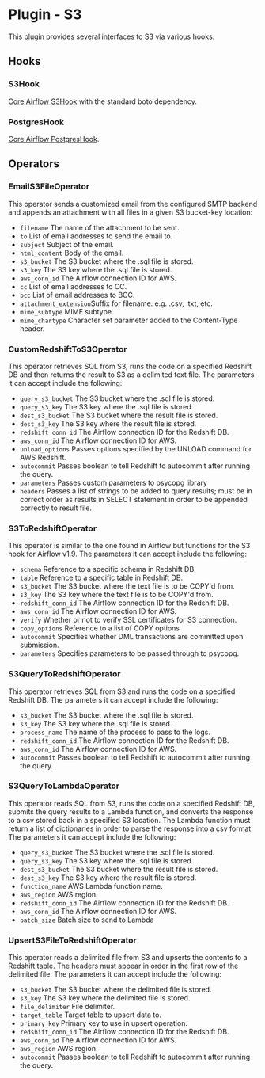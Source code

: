 # Plugin - S3

This plugin provides several interfaces to S3 via various hooks.

## Hooks
### S3Hook
[Core Airflow S3Hook](https://pythonhosted.org/airflow/_modules/S3_hook.html) with the standard boto dependency.

### PostgresHook
[Core Airflow PostgresHook](https://pythonhosted.org/airflow/_modules/postgres_hook.html).

## Operators
### EmailS3FileOperator
This operator sends a customized email from the configured SMTP backend and appends an attachment with all files in a given S3 bucket-key location:

- `filename`			The name of the attachment to be sent.
- `to`					List of email addresses to send the email to.
- `subject`				Subject of the email.
- `html_content`		Body of the email.
- `s3_bucket`     		The S3 bucket where the .sql file is stored.
- `s3_key`        		The S3 key where the .sql file is stored.
- `aws_conn_id`         The Airflow connection ID for AWS.
- `cc`					List of email addresses to CC.
- `bcc`					List of email addresses to BCC.
- `attachment_extension`Suffix for filename. e.g. .csv, .txt, etc.
- `mime_subtype`		MIME subtype.
- `mime_chartype`		Character set parameter added to the Content-Type header.

### CustomRedshiftToS3Operator
This operator retrieves SQL from S3, runs the code on a specified Redshift DB and then returns the result to S3 as a delimited text file. The parameters it can accept include the following:

- `query_s3_bucket`     The S3 bucket where the .sql file is stored.
- `query_s3_key`        The S3 key where the .sql file is stored.
- `dest_s3_bucket`      The S3 bucket where the result file is stored.
- `dest_s3_key`        	The S3 key where the result file is stored.
- `redshift_conn_id`    The Airflow connection ID for the Redshift DB.
- `aws_conn_id`         The Airflow connection ID for AWS.
- `unload_options`		Passes options specified by the UNLOAD command for AWS Redshift.
- `autocommit`        	Passes boolean to tell Redshift to autocommit after running the query.
- `parameters`			Passes custom parameters to psycopg library
- `headers`				Passes a list of strings to be added to query results; must be in correct order
						as results in SELECT statement in order to be appended correctly to result file.

### S3ToRedshiftOperator
This operator is similar to the one found in Airflow but functions for the S3 hook for Airflow v1.9. The parameters it can accept include the following:
- `schema`				Reference to a specific schema in Redshift DB.
- `table`				Reference to a specific table in Redshift DB.
- `s3_bucket`			The S3 bucket where the text file is to be COPY'd from.
- `s3_key`				The S3 key where the text file is to be COPY'd from.
- `redshift_conn_id`	The Airflow connection ID for the Redshift DB.
- `aws_conn_id`			The Airflow connection ID for AWS.
- `verify`				Whether or not to verify SSL certificates for S3 connection.
- `copy_options`		Reference to a list of COPY options
- `autocommit`			Specifies whether DML transactions are committed upon submission.
- `parameters`			Specifies parameters to be passed through to psycopg.

### S3QueryToRedshiftOperator
This operator retrieves SQL from S3 and runs the code on a specified Redshift DB. The parameters it can accept include the following:

- `s3_bucket`     		The S3 bucket where the .sql file is stored.
- `s3_key`        		The S3 key where the .sql file is stored.
- `process_name`  		The name of the process to pass to the logs.
- `redshift_conn_id`    The Airflow connection ID for the Redshift DB.
- `aws_conn_id`         The Airflow connection ID for AWS.
- `autocommit`        	Passes boolean to tell Redshift to autocommit after running the query.

### S3QueryToLambdaOperator
This operator reads SQL from S3, runs the code on a specified Redshift DB, submits the query results to a Lambda function, and converts the response to a csv stored back in a specified S3 location. The Lambda function must return a list of dictionaries in order to parse the response into a csv format. The parameters it can accept include the following:

- `query_s3_bucket`     The S3 bucket where the .sql file is stored.
- `query_s3_key`        The S3 key where the .sql file is stored.
- `dest_s3_bucket`      The S3 bucket where the result file is stored.
- `dest_s3_key`        	The S3 key where the result file is stored.
- `function_name`		AWS Lambda function name.
- `aws_region`			AWS region.
- `redshift_conn_id`	The Airflow connection ID for the Redshift DB.
- `aws_conn_id`			The Airflow connection ID for AWS.
- `batch_size`			Batch size to send to Lambda

### UpsertS3FileToRedshiftOperator
This operator reads a delimited file from S3 and upserts the contents to a Redshift table. The headers must appear in order in the first row of the delimited file. The parameters it can accept include the following:

- `s3_bucket`     		The S3 bucket where the delimited file is stored.
- `s3_key`        		The S3 key where the delimited file is stored.
- `file_delimiter`      File delimiter.
- `target_table`        Target table to upsert data to.
- `primary_key`			Primary key to use in upsert operation.
- `redshift_conn_id`	The Airflow connection ID for the Redshift DB.
- `aws_conn_id`			The Airflow connection ID for AWS.
- `aws_region`			AWS region.
- `autocommit`        	Passes boolean to tell Redshift to autocommit after running the query.
